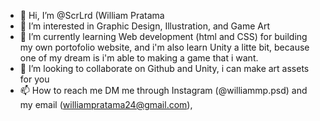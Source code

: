 - 👋 Hi, I’m @ScrLrd (William Pratama
- 👀 I’m interested in Graphic Design, Illustration, and Game Art
- 🌱 I’m currently learning Web development (html and CSS) for building my own portofolio website, and i'm also learn Unity a litte bit, because one of my dream is
i'm able to making a game that i want.
- 💞️ I’m looking to collaborate on Github and Unity, i can make art assets for you
- 📫 How to reach me DM me through Instagram (@williammp.psd) and my email (williampratama24@gmail.com),

<!---
ScrLrd/ScrLrd is a ✨ special ✨ repository because its `README.md` (this file) appears on your GitHub profile.
You can click the Preview link to take a look at your changes.
--->
